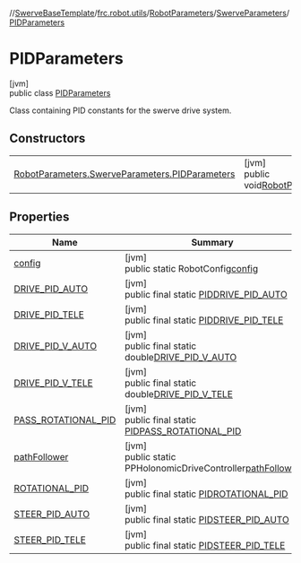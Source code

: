 //[SwerveBaseTemplate](../../../../../index.md)/[frc.robot.utils](../../../index.md)/[RobotParameters](../../index.md)/[SwerveParameters](../index.md)/[PIDParameters](index.md)

# PIDParameters

[jvm]\
public class [PIDParameters](index.md)

Class containing PID constants for the swerve drive system.

## Constructors

| | |
|---|---|
| [RobotParameters.SwerveParameters.PIDParameters](-robot-parameters.-swerve-parameters.-p-i-d-parameters.md) | [jvm]<br>public void[RobotParameters.SwerveParameters.PIDParameters](-robot-parameters.-swerve-parameters.-p-i-d-parameters.md)() |

## Properties

| Name | Summary |
|---|---|
| [config](index.md#-1496614704%2FProperties%2F-1216412040) | [jvm]<br>public static RobotConfig[config](index.md#-1496614704%2FProperties%2F-1216412040) |
| [DRIVE_PID_AUTO](index.md#-410825574%2FProperties%2F-1216412040) | [jvm]<br>public final static [PID](../../../-p-i-d/index.md)[DRIVE_PID_AUTO](index.md#-410825574%2FProperties%2F-1216412040) |
| [DRIVE_PID_TELE](index.md#240846591%2FProperties%2F-1216412040) | [jvm]<br>public final static [PID](../../../-p-i-d/index.md)[DRIVE_PID_TELE](index.md#240846591%2FProperties%2F-1216412040) |
| [DRIVE_PID_V_AUTO](index.md#-575273103%2FProperties%2F-1216412040) | [jvm]<br>public final static double[DRIVE_PID_V_AUTO](index.md#-575273103%2FProperties%2F-1216412040) |
| [DRIVE_PID_V_TELE](index.md#76399062%2FProperties%2F-1216412040) | [jvm]<br>public final static double[DRIVE_PID_V_TELE](index.md#76399062%2FProperties%2F-1216412040) |
| [PASS_ROTATIONAL_PID](index.md#-165818651%2FProperties%2F-1216412040) | [jvm]<br>public final static [PID](../../../-p-i-d/index.md)[PASS_ROTATIONAL_PID](index.md#-165818651%2FProperties%2F-1216412040) |
| [pathFollower](index.md#1525947407%2FProperties%2F-1216412040) | [jvm]<br>public static PPHolonomicDriveController[pathFollower](index.md#1525947407%2FProperties%2F-1216412040) |
| [ROTATIONAL_PID](index.md#1318820381%2FProperties%2F-1216412040) | [jvm]<br>public final static [PID](../../../-p-i-d/index.md)[ROTATIONAL_PID](index.md#1318820381%2FProperties%2F-1216412040) |
| [STEER_PID_AUTO](index.md#-1553550559%2FProperties%2F-1216412040) | [jvm]<br>public final static [PID](../../../-p-i-d/index.md)[STEER_PID_AUTO](index.md#-1553550559%2FProperties%2F-1216412040) |
| [STEER_PID_TELE](index.md#-901878394%2FProperties%2F-1216412040) | [jvm]<br>public final static [PID](../../../-p-i-d/index.md)[STEER_PID_TELE](index.md#-901878394%2FProperties%2F-1216412040) |

